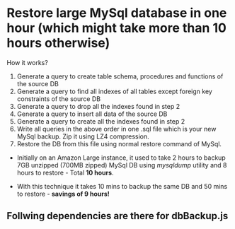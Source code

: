 Restore large MySql database in one hour (which might take more than 10 hours otherwise)
=============================

How it works?

1. Generate a query to create table schema, procedures and functions of the source DB
2. Generate a query to find all indexes of all tables except foreign key constraints of the source DB
3. Generate a query to drop all the indexes found in step 2
4. Generate a query to insert all data of the source DB
5. Generate a query to create all the indexes found in step 2
6. Write all queries in the above order in one .sql file which is your new MySql backup. Zip it using LZ4 compression. 
7. Restore the DB from this file using normal restore command of MySql.

- Initially on an Amazon Large instance, it used to take 2 hours to backup 7GB unzipped (700MB zipped) MySql DB using _mysqldump_ utility and 8 hours to restore - Total **10 hours**.

- With this technique it takes 10 mins to backup the same DB and 50 mins to restore - **savings of 9 hours!**

## Follwing dependencies are there for dbBackup.js
